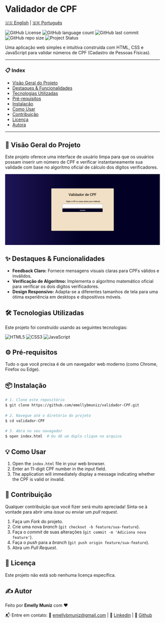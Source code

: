 # Validador de CPF
[🇺🇸 English](./README.md) | [🇧🇷 Português](./README-pt-BR.md)

![GitHub License](https://img.shields.io/github/license/emellybmuniz/validador-CPF)
![GitHub language count](https://img.shields.io/github/languages/count/emellybmuniz/validador-CPF)
![GitHub last commit](https://img.shields.io/github/last-commit/emellybmuniz/validador-CPF)
![GitHub repo size](https://img.shields.io/github/repo-size/emellybmuniz/validador-CPF)
![Project Status](https://img.shields.io/badge/Status%20-%20Finalizado%20-%20%234BC21E)

Uma aplicação web simples e intuitiva construída com HTML, CSS e JavaScript para validar números de CPF (Cadastro de Pessoas Físicas).

---

### 📋 Index

- [Visão Geral do Projeto](#-visão-geral-do-projeto)
- [Destaques & Funcionalidades](#-destaques-&-funcionalidades)
- [Tecnologias Utilizadas](#-tecnologias-utilizadas)
- [Pré-requisitos](#-pré-requisitos)
- [Instalação](#-instalação)
- [Como Usar](#-como-usar)
- [Contribuição](#-contribuição)
- [Licença](#-licença)
- [Autora](#-autora)

---

## 🚀 Visão Geral do Projeto

Este projeto oferece uma interface de usuário limpa para que os usuários possam inserir um número de CPF e verificar instantaneamente sua validade com base no algoritmo oficial de cálculo dos dígitos verificadores.

![Demonstração do Projeto](src/images/validador-cpf.png)


## ✨ Destaques & Funcionalidades

- **Feedback Claro:** Fornece mensagens visuais claras para CPFs válidos e inválidos.
- **Verificação de Algoritmo:** Implementa o algoritmo matemático oficial para verificar os dois dígitos verificadores.
- **Design Responsivo:** Adapta-se a diferentes tamanhos de tela para uma ótima experiência em desktops e dispositivos móveis.

## 🛠️ Tecnologias Utilizadas

Este projeto foi construído usando as seguintes tecnologias:

![HTML5](https://img.shields.io/badge/html5-%23E34F26.svg?style=for-the-badge&logo=html5&logoColor=white)
![CSS3](https://img.shields.io/badge/css3-%231572B6.svg?style=for-the-badge&logo=css3&logoColor=white)
![JavaScript](https://img.shields.io/badge/javascript-%23323330.svg?style=for-the-badge&logo=javascript&logoColor=%23F7DF1E)

## ⚙️ Pré-requisitos

Tudo o que você precisa é de um navegador web moderno (como Chrome, Firefox ou Edge).

## 📦 Instalação

```bash
# 1. Clone este repositório
$ git clone https://github.com/emellybmuniz/validador-CPF.git

# 2. Navegue até o diretório do projeto
$ cd validador-CPF

# 3. Abra no seu navegador
$ open index.html  # Ou dê um duplo clique no arquivo
```

## 💡 Como Usar
1. Open the `index.html` file in your web browser.
2. Enter an 11-digit CPF number in the input field.
3. The application will immediately display a message indicating whether the CPF is valid or invalid.

## 🤝 Contribuição

Qualquer contribuição que você fizer será muito apreciada! Sinta-se à vontade para abrir uma *issue* ou enviar um *pull request*. 

1. Faça um *Fork* do projeto.
2. Crie uma nova *branch* (`git checkout -b feature/sua-feature`).
3. Faça o *commit* de suas alterações (`git commit -m 'Adiciona nova feature'`).
4. Faça o *push* para a *branch* (`git push origin feature/sua-feature`).
5. Abra um *Pull Request*.

## 🔑 Licença

Este projeto não está sob nenhuma licença específica. 

## ✍️ Autor

Feito por **Emelly Muniz** com ❤️

📬 Entre em contato:
📧 emellybmuniz@gmail.com |
💼 [Linkedin](www.linkedin.com/in/emellybmuniz) |
🐙 [Github](https://github.com/emellybmuniz)
